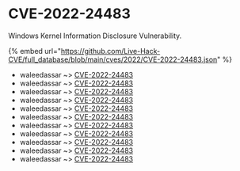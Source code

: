 # CVE-2022-24483

Windows Kernel Information Disclosure Vulnerability.

{% embed url="https://github.com/Live-Hack-CVE/full_database/blob/main/cves/2022/CVE-2022-24483.json" %}


* waleedassar ~> [CVE-2022-24483](https://www.alice-snow.ru/2022/database/cve-2022-24483/cve-2022-24483-waleedassar)
* waleedassar ~> [CVE-2022-24483](https://www.alice-snow.ru/2022/database/cve-2022-24483/cve-2022-24483-waleedassar)
* waleedassar ~> [CVE-2022-24483](https://www.alice-snow.ru/2022/database/cve-2022-24483/cve-2022-24483-waleedassar)
* waleedassar ~> [CVE-2022-24483](https://www.alice-snow.ru/2022/database/cve-2022-24483/cve-2022-24483-waleedassar)
* waleedassar ~> [CVE-2022-24483](https://www.alice-snow.ru/2022/database/cve-2022-24483/cve-2022-24483-waleedassar)
* waleedassar ~> [CVE-2022-24483](https://www.alice-snow.ru/2022/database/cve-2022-24483/cve-2022-24483-waleedassar)
* waleedassar ~> [CVE-2022-24483](https://www.alice-snow.ru/2022/database/cve-2022-24483/cve-2022-24483-waleedassar)
* waleedassar ~> [CVE-2022-24483](https://www.alice-snow.ru/2022/database/cve-2022-24483/cve-2022-24483-waleedassar)
* waleedassar ~> [CVE-2022-24483](https://www.alice-snow.ru/2022/database/cve-2022-24483/cve-2022-24483-waleedassar)
* waleedassar ~> [CVE-2022-24483](https://www.alice-snow.ru/2022/database/cve-2022-24483/cve-2022-24483-waleedassar)
* waleedassar ~> [CVE-2022-24483](https://www.alice-snow.ru/2022/database/cve-2022-24483/cve-2022-24483-waleedassar)